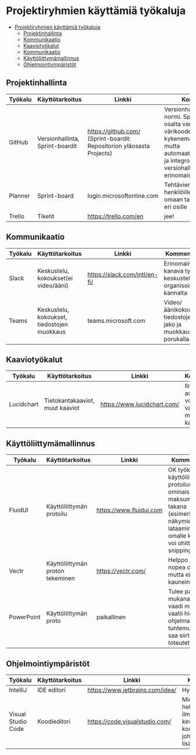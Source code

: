 # Projektiryhmien käyttämiä työkaluja

- [Projektiryhmien käyttämiä työkaluja](#projektiryhmien-k%c3%a4ytt%c3%a4mi%c3%a4-ty%c3%b6kaluja)
  - [Projektinhallinta](#projektinhallinta)
  - [Kommunikaatio](#kommunikaatio)
  - [Kaaviotyökalut](#kaavioty%c3%b6kalut)
  - [Kommunikaatio](#kommunikaatio-1)
  - [Käyttöliittymämallinnus](#k%c3%a4ytt%c3%b6liittym%c3%a4mallinnus)
  - [Ohjelmointiympäristöt](#ohjelmointiymp%c3%a4rist%c3%b6t)



## Projektinhallinta
Työkalu | Käyttötarkoitus | Linkki | Kommentteja |
------- | --------- | ------ | ------------|
GitHub | Versionhallinta, Sprint-boardit | https://github.com/ (Sprint-boardit: Repositorion yläosasta Projects) | Versionhallinnassa alan normi. Sprint-boardien osalta varsin alkeellinen, värikoodeihin kykenemätön työkalu, mutta automaatiomahdollisuudet ja integrointi versiohallinnan kanssa erinomaista  
Planner | Sprint-board | login.microsoftonline.com | Tehtävien määrittäminen henkilöille, siirto henkilön omaan tauluun, värikoodit eri osille |
Trello | Tiketit | https://trello.com/en | jee! |

## Kommunikaatio
Työkalu | Käyttötarkoitus       | Linkki                        | Kommentteja             |
------- | ------------------    | ------------------------------| ----------------------- |
Slack   | Keskustelu, kokoukset(ei video/ääni) | https://slack.com/intl/en-fi/ | Erinomainen kanava työn ja keskustelujen organisoinnin kannalta    |
Teams   | Keskustelu, kokoukset, tiedostojen muokkaus   |   teams.microsoft.com   |   Video/äänikokoukset, tiedostojen jako ja muokkaus porukalla   |

## Kaaviotyökalut
Työkalu | Käyttötarkoitus       | Linkki                        | Kommentteja             |
------- | ------------------    | ------------------------------| ----------------------- |
Lucidchart   | Tietokantakaaviot, muut kaaviot | https://www.lucidchart.com/| Ilmaisella accountilla voi tehdä vain muutaman kaavion   |

## Käyttöliittymämallinnus
Työkalu | Käyttötarkoitus | Linkki | Kommentteja |
------- | --------- | ------ | ------------|
FluidUI|Käyttöliittymän protoilu|https://www.fluidui.com| OK työkalu käyttöliittymän protoiluun. Osa ominaisuuksista maksumuurin takana (esimerkiksi näkymien lataaminen omalle koneelle, voi ohittaa snippingtoolilla)   |
Vectr   |   Käyttöliittymän proton tekeminen   |   https://vectr.com/   |   Helppo ja nopea oppia, mutta ei kaunein   |
PowerPoint | Käyttöliittymän proto | paikallinen | Tulee paketin mukana, ei vaadi maksuja, vaatii hieman ohjelman tuntemusta,jotta saa siirtymätkin toteutettua. |

## Ohjelmointiympäristöt
Työkalu | Käyttötarkoitus       | Linkki                        | Kommentteja             |
------- | ------------------    | ------------------------------| ----------------------- |
IntelliJ | IDE editori | https://www.jetbrains.com/idea/ | Hyvä koodieditori     |
Visual Studio Code | Koodieditori | https://code.visualstudio.com/ | Microsoftin helppokäyttöinen, ilmainen ja kevyehkö koodieditori, johon saa paljon lisäosia |


